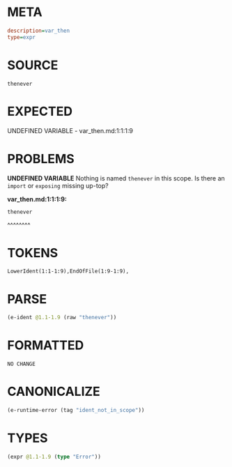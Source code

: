 # META
~~~ini
description=var_then
type=expr
~~~
# SOURCE
~~~roc
thenever
~~~
# EXPECTED
UNDEFINED VARIABLE - var_then.md:1:1:1:9
# PROBLEMS
**UNDEFINED VARIABLE**
Nothing is named `thenever` in this scope.
Is there an `import` or `exposing` missing up-top?

**var_then.md:1:1:1:9:**
```roc
thenever
```
^^^^^^^^


# TOKENS
~~~zig
LowerIdent(1:1-1:9),EndOfFile(1:9-1:9),
~~~
# PARSE
~~~clojure
(e-ident @1.1-1.9 (raw "thenever"))
~~~
# FORMATTED
~~~roc
NO CHANGE
~~~
# CANONICALIZE
~~~clojure
(e-runtime-error (tag "ident_not_in_scope"))
~~~
# TYPES
~~~clojure
(expr @1.1-1.9 (type "Error"))
~~~
